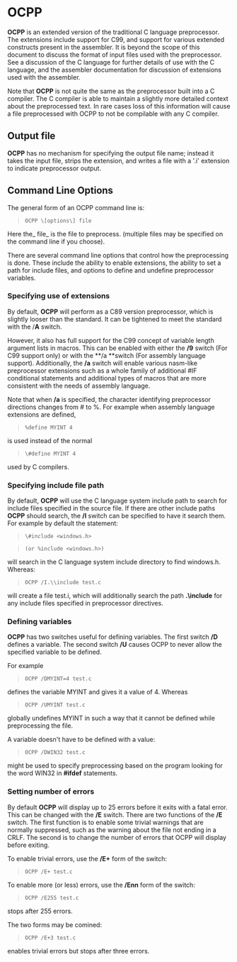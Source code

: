 # OCPP

 
 **OCPP** is an extended version of the traditional C language preprocessor.  The extensions include support for C99, and support for various extended constructs present in the assembler.  It is beyond the scope of this document to discuss the format of input files used with the preprocessor.  See a discussion of the C language for further details of use with the C language, and the assembler documentation for discussion of extensions used with the assembler.
 
 Note that **OCPP** is not quite the same as the preprocessor built into a C compiler.  The C compiler is able to maintain a slightly more detailed context about the preprocessed text.  In rare cases loss of this information will cause a file preprocessed with OCPP to not be compilable with any C compiler.


## Output file

 **OCPP** has no mechanism for specifying the output file name; instead it takes the input file, strips the extension, and writes a file with a '.i' extension to indicate preprocessor output.


## Command Line Options

 The general form of an OCPP command line is:
 
>     OCPP \[options\] file
 
 Here the_ file_ is the file to preprocess.  (multiple files may be specified on the command line if you choose).
 
 There are several command line options that control how the preprocessing is done.  These include the ability to enable extensions, the ability to set a path for include files, and options to define and undefine preprocessor variables.


### Specifying use of extensions

 By default, **OCPP** will perform as a C89 version preprocessor, which is slightly looser than the standard.  It can be tightened to meet the standard with the /**A** switch.
 
 However, it also has full support for the C99 concept of variable length argument lists in macros.  This can be enabled with either the **/9** switch (For C99 support only) or with the **/a **switch (For assembly language support).  Additionally, the **/a** switch will enable various nasm-like preprocessor extensions such as a whole family of additional \#IF conditional statements and additional types of macros that are more consistent with the needs of assembly language.
 
 Note that when **/a** is specified, the character identifying preprocessor directions changes from \# to %.  For example when assembly language extensions are defined,
 
>     %define MYINT 4
 
 is used instead of the normal
 
>     \#define MYINT 4
 
 used by C compilers.


### Specifying include file path

 By default, **OCPP** will use the C language system include path to search for include files specified in the source file.  If there are other include paths **OCPP** should search, the **/I** switch can be specified to have it search them.  For example by default the statement:
 
>     \#include <windows.h>
 
>     (or %include <windows.h>)
 
 will search in the C language system include directory to find windows.h.  Whereas:
 
>     OCPP /I.\\include test.c
 
 will create a file test.i, which will additionally search the path **.\\include** for any include files specified in preprocessor directives.


### Defining variables

 **OCPP** has two switches useful for defining variables.  The first switch **/D** defines a variable.  The second switch **/U** causes OCPP to never allow the specified variable to be defined.
 
 For example
 
>     OCPP /DMYINT=4 test.c
 
 defines the variable MYINT and gives it a value of 4.  Whereas
 
>     OCPP /UMYINT test.c
 
 globally undefines MYINT in such a way that it cannot be defined while preprocessing the file.
 
 A variable doesn't have to be defined with a value:
 
>     OCPP /DWIN32 test.c
 
 might be used to specify preprocessing based on the program looking for the word WIN32 in **\#ifdef** statements.


### Setting number of errors
 

 By default **OCPP** will display up to 25 errors before it exits with a fatal error.  This can be changed with the **/E** switch.  There are two functions of the **/E** switch.  The first function is to enable some trivial warnings that are normally suppressed, such as the warning about the file not ending in a CRLF.  The second is to change the number of errors that OCPP will display before exiting.
 
 To enable trivial errors, use the **/E+** form of the switch:
 
>     OCPP /E+ test.c
 
 To enable more (or less) errors, use the **/Enn** form of the switch:
 
>     OCPP /E255 test.c
 
 stops after 255 errors.
 
 The two forms may be comined:
 
>     OCPP /E+3 test.c
 
 enables trivial errors but stops after three errors.
 
 
 